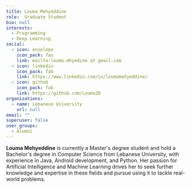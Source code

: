 ```yaml
---
title: Louma Mehyeddine
role:  Graduate Student
bio: null
interests:
  - Programming
  - Deep Learning
social:
  - icon: envelope
    icon_pack: fas
    link: mailto:louma.mhyedine at gmail.com
  - icon: linkedin
    icon_pack: fab
    link: https://www.linkedin.com/in/loumamehyeddine/
  - icon: github
    icon_pack: fab
    link: https://github.com/Louma20
organizations:
  - name: Lebanese University
    url: null
email: ""
superuser: false
user_groups:
  - Alumni
---
```

**Louma Mehyeddine** is currently a Master's degree student and hold a Bachelor's degree in Computer Science from Lebanese University, with experience in Java, Android development, and Python. Her passion for Artificial Intelligence and Machine Learning drives her to seek further knowledge and expertise in these fields and pursue using it to tackle real-world problems.